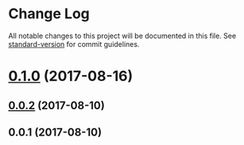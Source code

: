 # Change Log

All notable changes to this project will be documented in this file.
See [standard-version](https://github.com/conventional-changelog/standard-version) for commit guidelines.

<a name="0.1.0"></a>
# [0.1.0](https://github.com/strvcom/atlas.js/compare/@atlas.js/aws@0.0.2...@atlas.js/aws@0.1.0) (2017-08-16)




<a name="0.0.2"></a>
## [0.0.2](https://github.com/strvcom/atlas.js/compare/@atlas.js/aws@0.0.1...@atlas.js/aws@0.0.2) (2017-08-10)




<a name="0.0.1"></a>
## 0.0.1 (2017-08-10)
